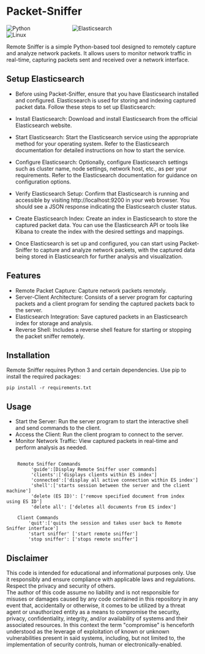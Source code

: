 # Packet-Sniffer

<div style="display: inline-block; width: 33.33%;">
    <img src="https://img.shields.io/badge/Python-FFD43B?style=for-the-badge&logo=python&logoColor=blue" alt="Python">
</div>

<div style="display: inline-block; width: 33.33%;">
    <img src="https://img.shields.io/badge/Elastic_Search-005571?style=for-the-badge&logo=elasticsearch&logoColor=white" alt="Elasticsearch">
</div>

<div style="display: inline-block; width: 33.33%;">
    <img src="https://img.shields.io/badge/Linux-FCC624?style=for-the-badge&logo=linux&logoColor=black" alt="Linux">
</div>

Remote Sniffer is a simple Python-based tool designed to remotely capture and analyze network packets. It allows users to monitor network traffic in real-time, capturing packets sent and received over a network interface.


## Setup Elasticsearch
* Before using Packet-Sniffer, ensure that you have Elasticsearch installed and configured. Elasticsearch is used for storing and indexing captured packet data. Follow these steps to set up Elasticsearch:

* Install Elasticsearch: Download and install Elasticsearch from the official Elasticsearch website.

* Start Elasticsearch: Start the Elasticsearch service using the appropriate method for your operating system. Refer to the Elasticsearch documentation for detailed instructions on how to start the service.

* Configure Elasticsearch: Optionally, configure Elasticsearch settings such as cluster name, node settings, network host, etc., as per your requirements. Refer to the Elasticsearch documentation for guidance on configuration options.

* Verify Elasticsearch Setup: Confirm that Elasticsearch is running and accessible by visiting http://localhost:9200 in your web browser. You should see a JSON response indicating the Elasticsearch cluster status.

* Create Elasticsearch Index: Create an index in Elasticsearch to store the captured packet data. You can use the Elasticsearch API or tools like Kibana to create the index with the desired settings and mappings.

* Once Elasticsearch is set up and configured, you can start using Packet-Sniffer to capture and analyze network packets, with the captured data being stored in Elasticsearch for further analysis and visualization.


## Features

* Remote Packet Capture: Capture network packets remotely.
* Server-Client Architecture: Consists of a server program for capturing packets and a client program for sending the captured packets back to the server.
* Elasticsearch Integration: Save captured packets in an Elasticsearch index for storage and analysis.
* Reverse Shell: Includes a reverse shell feature for starting or stopping the packet sniffer remotely.


## Installation

Remote Sniffer requires Python 3 and certain dependencies. Use pip to install the required packages:

`pip install -r requirements.txt`



## Usage 

* Start the Server: Run the server program to start the interactive shell and send commands to the client.
* Access the Client: Run the client program to connect to the server.
* Monitor Network Traffic: View captured packets in real-time and perform analysis as needed.


```

    Remote Sniffer Commands
         'guide':[Display Remote Sniffer user commands]
         'clients':['displays clients within ES index']
         'connected':['display all active connection within ES index']
         'shell':['starts session between the server and the client machine']
         'delete (ES ID)': ['remove specified document from index using ES ID']
         'delete all': ['deletes all documents from ES index']

    Client Commands                                                
        'quit':['quits the session and takes user back to Remote Sniffer interface']           
        'start sniffer' ['start remote sniffer']
        'stop sniffer': ['stops remote sniffer']  

```



## Disclaimer

This code is intended for educational and informational purposes only. Use it responsibly and ensure compliance with applicable laws and regulations. Respect the privacy and security of others.  
The author of this code assume no liability and is not responsible for misuses or damages caused by any code contained in this repository in any event that, accidentally or otherwise, it comes to be utilized by a threat agent or unauthorized entity as a means to compromise the security, privacy, confidentiality, integrity, and/or availability of systems and their associated resources. In this context the term "compromise" is henceforth understood as the leverage of exploitation of known or unknown vulnerabilities present in said systems, including, but not limited to, the implementation of security controls, human or electronically-enabled.


